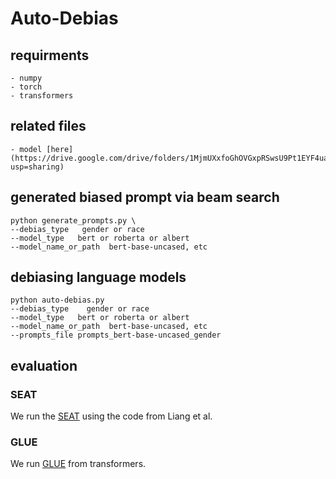 # Auto-Debias

## requirments
    - numpy
    - torch
    - transformers 

## related files
    - model [here](https://drive.google.com/drive/folders/1MjmUXxfoGhOVGxpRSwsU9Pt1EYF4uaIL?usp=sharing)  

## generated biased prompt via beam search

```
python generate_prompts.py \
--debias_type   gender or race 
--model_type   bert or roberta or albert
--model_name_or_path  bert-base-uncased, etc
```

## debiasing language models 
```
python auto-debias.py
--debias_type    gender or race 
--model_type   bert or roberta or albert
--model_name_or_path  bert-base-uncased, etc
--prompts_file prompts_bert-base-uncased_gender
```

## evaluation
 ### SEAT
 We run the [SEAT](https://github.com/pliang279/sent_debias) using the code from Liang et al.
 
 ### GLUE
 We run [GLUE](https://github.com/huggingface/transformers/tree/main/examples/pytorch/text-classification) from transformers.
